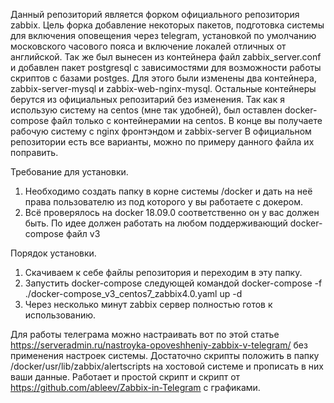 Данный репозиторий является форком официального репозитория zabbix.
Цель форка добавление некоторых пакетов, подготовка системы для включения оповещения через telegram,
установкой по умолчанию московского часового пояса и включение локалей отличных от английской. Так же был вынесен из контейнера файл zabbix_server.conf и добавлен
пакет postgresql с зависимостями для возможности работы скриптов с базами postges. 
Для этого были изменены два контейнера, zabbix-server-mysql и zabbix-web-nginx-mysql. Остальные контейнеры берутся из официальных репозитарий без изменения.
Так как я использую систему на centos (мне так удобней), был оставлен docker-compose файл только с контейнерамии на centos. 
В конце вы получаете рабочую систему с nginx фронтэндом и zabbix-server В официальном репозитории есть все варианты,
можно по примеру данного файла их поправить.


Требование для установки.
1. Необходимо создать папку в корне системы /docker и дать на неё права пользователю из под которого у вы работаете с докером.
2. Всё проверялось на docker 18.09.0 соответственно он у вас должен быть. По идее должен работать на любом поддерживающий docker-compose файл v3

Порядок установки.
1. Скачиваем к себе файлы репозитория и переходим в эту папку.
2. Запустить docker-compose следующей командой
docker-compose -f ./docker-compose_v3_centos7_zabbix4.0.yaml up -d
3. Через несколько минут zabbix сервер полностью готов к использованию.

Для работы телеграма можно настраивать вот по этой статье https://serveradmin.ru/nastroyka-opoveshheniy-zabbix-v-telegram/ без применения настроек системы.
Достаточно скрипты положить в папку /docker/usr/lib/zabbix/alertscripts на хостовой системе и прописать в них ваши данные.
Работает и простой скрипт и скрипт от https://github.com/ableev/Zabbix-in-Telegram с графиками.
